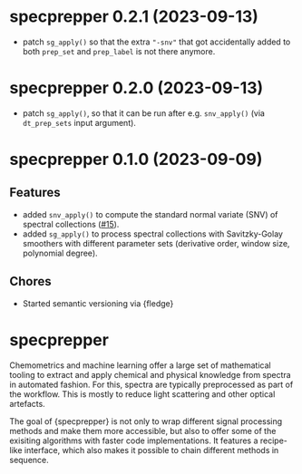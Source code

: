 <!-- NEWS.md is maintained by https://cynkra.github.io/fledge, do not edit -->

# specprepper 0.2.1 (2023-09-13)

- patch `sg_apply()` so that the extra `"-snv"` that got accidentally added
  to both `prep_set` and `prep_label` is not there anymore.


# specprepper 0.2.0 (2023-09-13)

- patch `sg_apply()`, so that it can be run after e.g. `snv_apply()` (via
  `dt_prep_sets` input argument).


# specprepper 0.1.0 (2023-09-09)

## Features

- added `snv_apply()` to compute the standard normal variate (SNV) of
  spectral collections ([#15](https://github.com/spectral-cockpit/specprepper/pull/15)).
- added `sg_apply()` to process spectral collections with Savitzky-Golay
  smoothers with different parameter sets (derivative order, window size, 
  polynomial degree).

## Chores

- Started semantic versioning via {fledge}

# specprepper

Chemometrics and machine learning offer a large set of mathematical tooling to extract and apply chemical and physical knowledge from spectra in automated fashion. For this, spectra are typically preprocessed as part of the workflow. This is mostly to reduce light scattering and other optical artefacts.

The goal of {specprepper} is not only to wrap different signal processing methods and make them more accessible, but also to offer some of the exisiting algorithms with faster code implementations. It features a recipe-like interface, which also makes it possible to chain different methods in sequence.

